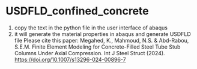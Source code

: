 # USDFLD_confined_concrete
1) copy the text in the python file in the user interface of abaqus
2) it will generate the material properties in abaqus and generate USDFLD file
Please cite this paper:
Megahed, K., Mahmoud, N.S. & Abd-Rabou, S.E.M. Finite Element Modeling for Concrete-Filled Steel Tube Stub Columns Under Axial Compression. Int J Steel Struct (2024).
https://doi.org/10.1007/s13296-024-00896-7
